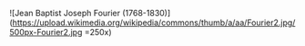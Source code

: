 ![Jean Baptist Joseph Fourier (1768-1830)](https://upload.wikimedia.org/wikipedia/commons/thumb/a/aa/Fourier2.jpg/500px-Fourier2.jpg =250x)
